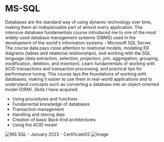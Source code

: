 # MS-SQL
Databases are the standard way of using dynamic technology over time, making them an indispensable part of almost every application. The intensive database fundamentals course introduced me to one of the most widely used database management systems (DBMS) used in the development of the world's information systems - Microsoft SQL Server. The course data pays close attention to relational models, modeling ER diagrams (tables and relational relationships), and working with the SQL language (data extraction, selection, projection, join, aggregation, grouping, modification, deletion, and insertion). Learn fundamentals of working with ACID transactions and transaction processing, and practical tips for performance tuning. This course lays the foundations of working with databases, making it easier to use them in real-world applications and to understand concepts such as converting a database into an object-oriented model (ORM).
Skills I have acquired:
 - Using procedures and functions
 - Fundamental knowledge of databases
 - Transaction management
 - Handling and storing data
 - Creation of basic Back-End architectures
 - Using the ACID model

![MS SQL - January 2023 - Certificate02](https://user-images.githubusercontent.com/106109182/230784149-ab3b7f16-1729-48be-a34c-ba94ab30ea6f.jpg)
![image](https://user-images.githubusercontent.com/106109182/236231508-76865dec-6047-4926-b964-b0e9a64d8520.png)

